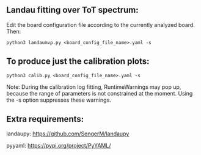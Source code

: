 ## Landau fitting over ToT spectrum:
Edit the board configuration file according to the currently analyzed board. Then:
```
python3 landaumvp.py <board_config_file_name>.yaml -s
```

## To produce just the calibration plots:
```
python3 calib.py <board_config_file_name>.yaml -s
```
Note: During the calibration log fitting, RuntimeWarnings may pop up, because the range of parameters is not constrained at the moment. Using the -s option suppresses these warnings.

## Extra requirements:
landaupy: https://github.com/SengerM/landaupy 

pyyaml: https://pypi.org/project/PyYAML/
